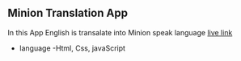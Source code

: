 ## Minion Translation App
 In this App English is transalate into Minion speak language 
 [live link](https://minionspeakproject.netlify.app/)
 
 * language -Html, Css, javaScript
